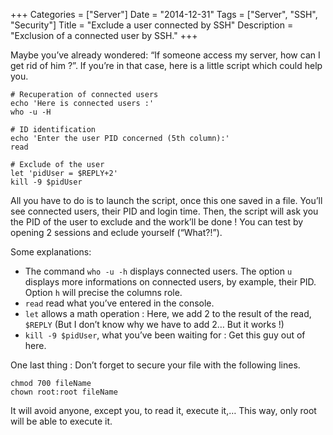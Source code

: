 +++
Categories = ["Server"]
Date = "2014-12-31"
Tags = ["Server", "SSH", "Security"]
Title = "Exclude a user connected by SSH"
Description = "Exclusion of a connected user by SSH."
+++

Maybe you’ve already wondered: “If someone access my server, how can I get rid of him ?”. If you’re in that case, here is a little script which could help you.
<!--more-->

    # Recuperation of connected users
    echo 'Here is connected users :'
    who -u -H

    # ID identification
    echo 'Enter the user PID concerned (5th column):'
    read

    # Exclude of the user
    let 'pidUser = $REPLY+2'
    kill -9 $pidUser

All you have to do is to launch the script, once this one saved in a file. You’ll see connected users, their PID and login time. Then, the script will ask you the PID of the user to exclude and the work’ll be done ! You can test by opening 2 sessions and eclude yourself (“What?!”).

Some explanations:

* The command `who -u -h` displays connected users. The option `u` displays more informations on connected users, by example, their PID. Option `h` will precise the columns role.
* `read` read what you’ve entered in the console.
* `let` allows a math operation : Here, we add 2 to the result of the read, `$REPLY` (But I don’t know why we have to add 2… But it works !)
* `kill -9 $pidUser`, what you’ve been waiting for : Get this guy out of here.

One last thing : Don’t forget to secure your file with the following lines.

    chmod 700 fileName
    chown root:root fileName

It will avoid anyone, except you, to read it, execute it,… This way, only root will be able to execute it.
